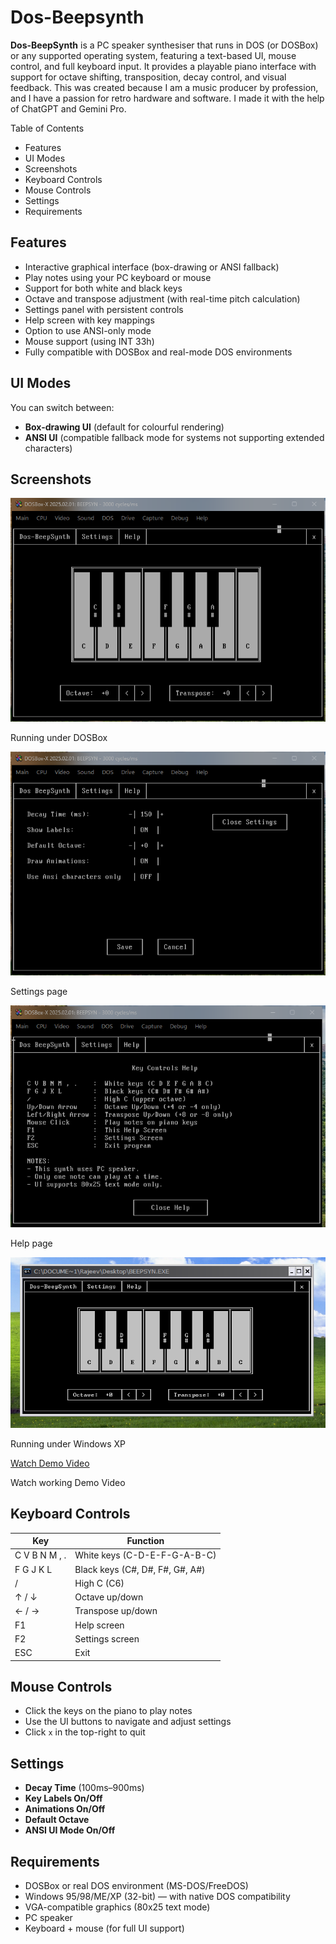 # Dos-Beepsynth

**Dos-BeepSynth** is a PC speaker synthesiser that runs in DOS (or DOSBox) or any supported operating system, featuring a text-based UI, mouse control, and full keyboard input. It provides a playable piano interface with support for octave shifting, transposition, decay control, and visual feedback. This was created because I am a music producer by profession, and I have a passion for retro hardware and software. I made it with the help of ChatGPT and Gemini Pro.

Table of Contents
- Features
- UI Modes
- Screenshots
- Keyboard Controls
- Mouse Controls
- Settings
- Requirements

## Features

- Interactive graphical interface (box-drawing or ANSI fallback)
- Play notes using your PC keyboard or mouse
- Support for both white and black keys
- Octave and transpose adjustment (with real-time pitch calculation)
- Settings panel with persistent controls
- Help screen with key mappings
- Option to use ANSI-only mode
- Mouse support (using INT 33h)
- Fully compatible with DOSBox and real-mode DOS environments

## UI Modes

You can switch between:
- **Box-drawing UI** (default for colourful rendering)
- **ANSI UI** (compatible fallback mode for systems not supporting extended characters)

## Screenshots
![Running under dosbox](screenshots/Screenshot1.png)

Running under DOSBox

![settings page](screenshots/Screenshot2.png)

Settings page

![help page](screenshots/Screenshot3.png)

Help page

![Running under windows xp](screenshots/Screenshot4.png)

Running under Windows XP

[Watch Demo Video](video/demo.mp4)

Watch working Demo Video

## Keyboard Controls

| Key         | Function                |
|-------------|-------------------------|
| C V B N M , . | White keys (C-D-E-F-G-A-B-C) |
| F G J K L   | Black keys (C#, D#, F#, G#, A#) |
| /           | High C (C6)             |
| ↑ / ↓       | Octave up/down          |
| ← / →       | Transpose up/down       |
| F1          | Help screen             |
| F2          | Settings screen         |
| ESC         | Exit                    |

## Mouse Controls

- Click the keys on the piano to play notes
- Use the UI buttons to navigate and adjust settings
- Click `x` in the top-right to quit

## Settings

- **Decay Time** (100ms–900ms)
- **Key Labels On/Off**
- **Animations On/Off**
- **Default Octave**
- **ANSI UI Mode On/Off**

## Requirements

- DOSBox or real DOS environment (MS-DOS/FreeDOS)
- Windows 95/98/ME/XP (32-bit) — with native DOS compatibility
- VGA-compatible graphics (80x25 text mode)
- PC speaker
- Keyboard + mouse (for full UI support)


